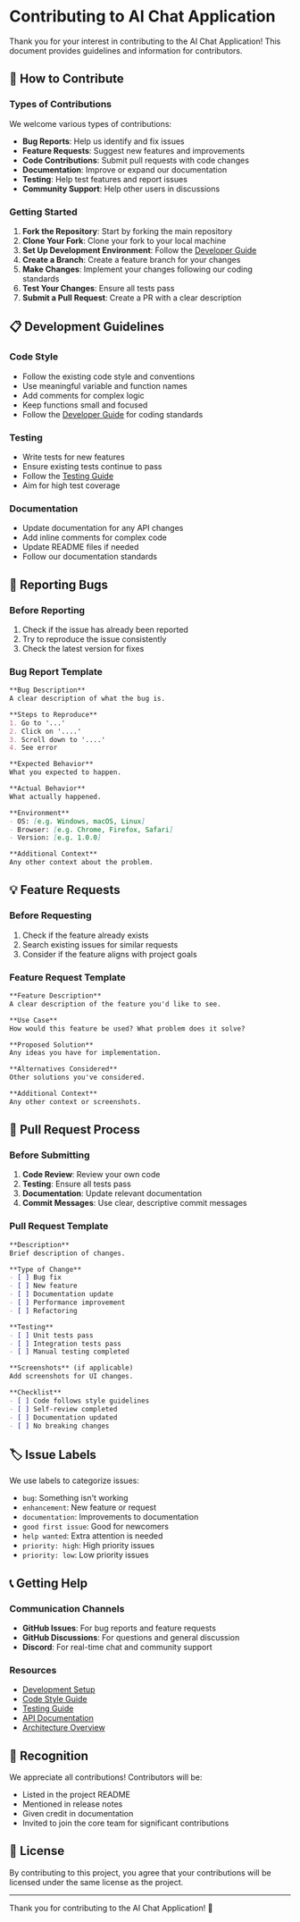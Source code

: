 # Contributing to AI Chat Application

Thank you for your interest in contributing to the AI Chat Application! This document provides guidelines and information for contributors.

## 🤝 How to Contribute

### Types of Contributions

We welcome various types of contributions:

- **Bug Reports**: Help us identify and fix issues
- **Feature Requests**: Suggest new features and improvements
- **Code Contributions**: Submit pull requests with code changes
- **Documentation**: Improve or expand our documentation
- **Testing**: Help test features and report issues
- **Community Support**: Help other users in discussions

### Getting Started

1. **Fork the Repository**: Start by forking the main repository
2. **Clone Your Fork**: Clone your fork to your local machine
3. **Set Up Development Environment**: Follow the [Developer Guide](../developer-guide.md)
4. **Create a Branch**: Create a feature branch for your changes
5. **Make Changes**: Implement your changes following our coding standards
6. **Test Your Changes**: Ensure all tests pass
7. **Submit a Pull Request**: Create a PR with a clear description

## 📋 Development Guidelines

### Code Style

- Follow the existing code style and conventions
- Use meaningful variable and function names
- Add comments for complex logic
- Keep functions small and focused
- Follow the [Developer Guide](../developer-guide.md) for coding standards

### Testing

- Write tests for new features
- Ensure existing tests continue to pass
- Follow the [Testing Guide](../tests/README.md)
- Aim for high test coverage

### Documentation

- Update documentation for any API changes
- Add inline comments for complex code
- Update README files if needed
- Follow our documentation standards

## 🐛 Reporting Bugs

### Before Reporting

1. Check if the issue has already been reported
2. Try to reproduce the issue consistently
3. Check the latest version for fixes

### Bug Report Template

```markdown
**Bug Description**
A clear description of what the bug is.

**Steps to Reproduce**
1. Go to '...'
2. Click on '....'
3. Scroll down to '....'
4. See error

**Expected Behavior**
What you expected to happen.

**Actual Behavior**
What actually happened.

**Environment**
- OS: [e.g. Windows, macOS, Linux]
- Browser: [e.g. Chrome, Firefox, Safari]
- Version: [e.g. 1.0.0]

**Additional Context**
Any other context about the problem.
```

## 💡 Feature Requests

### Before Requesting

1. Check if the feature already exists
2. Search existing issues for similar requests
3. Consider if the feature aligns with project goals

### Feature Request Template

```markdown
**Feature Description**
A clear description of the feature you'd like to see.

**Use Case**
How would this feature be used? What problem does it solve?

**Proposed Solution**
Any ideas you have for implementation.

**Alternatives Considered**
Other solutions you've considered.

**Additional Context**
Any other context or screenshots.
```

## 🔄 Pull Request Process

### Before Submitting

1. **Code Review**: Review your own code
2. **Testing**: Ensure all tests pass
3. **Documentation**: Update relevant documentation
4. **Commit Messages**: Use clear, descriptive commit messages

### Pull Request Template

```markdown
**Description**
Brief description of changes.

**Type of Change**
- [ ] Bug fix
- [ ] New feature
- [ ] Documentation update
- [ ] Performance improvement
- [ ] Refactoring

**Testing**
- [ ] Unit tests pass
- [ ] Integration tests pass
- [ ] Manual testing completed

**Screenshots** (if applicable)
Add screenshots for UI changes.

**Checklist**
- [ ] Code follows style guidelines
- [ ] Self-review completed
- [ ] Documentation updated
- [ ] No breaking changes
```

## 🏷️ Issue Labels

We use labels to categorize issues:

- `bug`: Something isn't working
- `enhancement`: New feature or request
- `documentation`: Improvements to documentation
- `good first issue`: Good for newcomers
- `help wanted`: Extra attention is needed
- `priority: high`: High priority issues
- `priority: low`: Low priority issues

## 📞 Getting Help

### Communication Channels

- **GitHub Issues**: For bug reports and feature requests
- **GitHub Discussions**: For questions and general discussion
- **Discord**: For real-time chat and community support

### Resources

- [Development Setup](../developer-guide.md)
- [Code Style Guide](../developer-guide.md)
- [Testing Guide](../tests/README.md)
- [API Documentation](../api.md)
- [Architecture Overview](../architecture.md)

## 🎉 Recognition

We appreciate all contributions! Contributors will be:

- Listed in the project README
- Mentioned in release notes
- Given credit in documentation
- Invited to join the core team for significant contributions

## 📄 License

By contributing to this project, you agree that your contributions will be licensed under the same license as the project.

---

Thank you for contributing to the AI Chat Application! 🚀